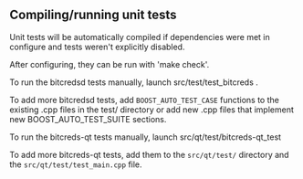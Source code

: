 Compiling/running unit tests
------------------------------------

Unit tests will be automatically compiled if dependencies were met in configure
and tests weren't explicitly disabled.

After configuring, they can be run with 'make check'.

To run the bitcredsd tests manually, launch src/test/test_bitcreds .

To add more bitcredsd tests, add `BOOST_AUTO_TEST_CASE` functions to the existing
.cpp files in the test/ directory or add new .cpp files that
implement new BOOST_AUTO_TEST_SUITE sections.

To run the bitcreds-qt tests manually, launch src/qt/test/bitcreds-qt_test

To add more bitcreds-qt tests, add them to the `src/qt/test/` directory and
the `src/qt/test/test_main.cpp` file.
